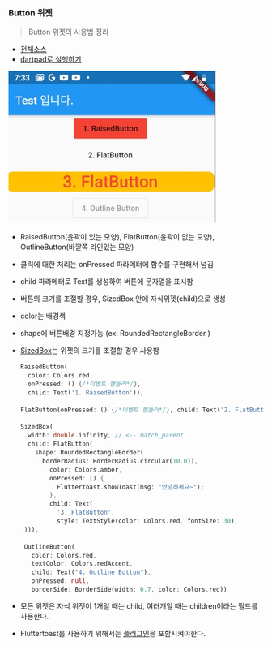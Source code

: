 ### Button 위젯 
> Button 위젯의 사용법 정리

- [전체소스](../../lib/basic/ButtonExample.dart)
- [dartpad로 실행하기](https://dartpad.dev/d913fb213b165af576cae7b47fbd07a2?null_safety=true)


![](../images/ButtonExample.jpg)

- RaisedButton(윤곽이 있는 모양), FlatButton(윤곽이 없는 모양), OutlineButton(바깥쪽 라인있는 모양)
- 클릭에 대한 처리는 onPressed 파라메터에 함수를 구현해서 넘김
- child 파라메터로 Text를 생성하여 버튼에 문자열을 표시함 
- 버튼의 크기를 조절할 경우, SizedBox 안에 자식위젯(child)으로 생성
- color는 배경색
- shape에 버튼배경 지정가능 (ex: RoundedRectangleBorder )
- [SizedBox](https://api.flutter.dev/flutter/widgets/SizedBox-class.html)는 위젯의 크기를 조절할 경우 사용함
    ~~~dart
    RaisedButton(
      color: Colors.red,
      onPressed: () {/*이벤트 핸들러*/},
      child: Text('1. RaisedButton')),
    
    FlatButton(onPressed: () {/*이벤트 핸들러*/}, child: Text('2. FlatButton')),
  
    SizedBox(
      width: double.infinity, // <-- match_parent
      child: FlatButton(
        shape: RoundedRectangleBorder(
          borderRadius: BorderRadius.circular(10.0)),
            color: Colors.amber,
            onPressed: () {
              Fluttertoast.showToast(msg: "안녕하세요~");
            },
            child: Text(
              '3. FlatButton',
              style: TextStyle(color: Colors.red, fontSize: 30),
     ))),
     
     OutlineButton(
       color: Colors.red,
       textColor: Colors.redAccent,
       child: Text("4. Outline Button"),
       onPressed: null,
       borderSide: BorderSide(width: 0.7, color: Colors.red))
    ~~~

- 모든 위젯은 자식 위젯이 1개일 때는 child, 여러개일 때는 children이라는 필드를 사용한다. 
- Fluttertoast를 사용하기 위해서는 [플러그인](https://pub.dev/packages/fluttertoast)을 포함시켜야한다.
